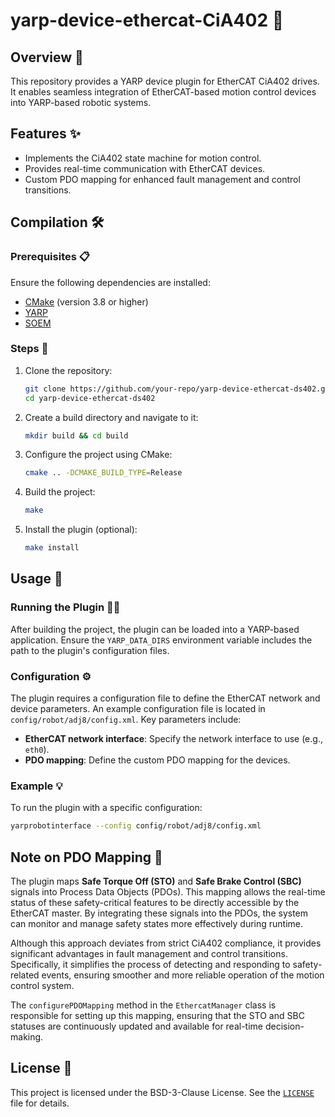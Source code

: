 # yarp-device-ethercat-CiA402 🚀

## Overview 🌟
This repository provides a YARP device plugin for EtherCAT CiA402 drives. It enables seamless integration of EtherCAT-based motion control devices into YARP-based robotic systems.

## Features ✨
- Implements the CiA402 state machine for motion control.
- Provides real-time communication with EtherCAT devices.
- Custom PDO mapping for enhanced fault management and control transitions.

## Compilation 🛠️

### Prerequisites 📋
Ensure the following dependencies are installed:
- [CMake](https://cmake.org/) (version 3.8 or higher)
- [YARP](https://www.yarp.it/)
- [SOEM](https://github.com/OpenEtherCATsociety/SOEM)

### Steps 🧩
1. Clone the repository:
   ```bash
   git clone https://github.com/your-repo/yarp-device-ethercat-ds402.git
   cd yarp-device-ethercat-ds402
   ```
2. Create a build directory and navigate to it:
   ```bash
   mkdir build && cd build
   ```
3. Configure the project using CMake:
   ```bash
   cmake .. -DCMAKE_BUILD_TYPE=Release
   ```
4. Build the project:
   ```bash
   make
   ```
5. Install the plugin (optional):
   ```bash
   make install
   ```

## Usage 🚀

### Running the Plugin 🏃‍♂️
After building the project, the plugin can be loaded into a YARP-based application. Ensure the `YARP_DATA_DIRS` environment variable includes the path to the plugin's configuration files.

### Configuration ⚙️
The plugin requires a configuration file to define the EtherCAT network and device parameters. An example configuration file is located in `config/robot/adj8/config.xml`. Key parameters include:
- **EtherCAT network interface**: Specify the network interface to use (e.g., `eth0`).
- **PDO mapping**: Define the custom PDO mapping for the devices.

### Example 💡
To run the plugin with a specific configuration:
```bash
yarprobotinterface --config config/robot/adj8/config.xml
```

## Note on PDO Mapping 📝

The plugin maps **Safe Torque Off (STO)** and **Safe Brake Control (SBC)** signals into Process Data Objects (PDOs). This mapping allows the real-time status of these safety-critical features to be directly accessible by the EtherCAT master. By integrating these signals into the PDOs, the system can monitor and manage safety states more effectively during runtime.

Although this approach deviates from strict CiA402 compliance, it provides significant advantages in fault management and control transitions. Specifically, it simplifies the process of detecting and responding to safety-related events, ensuring smoother and more reliable operation of the motion control system.

The `configurePDOMapping` method in the `EthercatManager` class is responsible for setting up this mapping, ensuring that the STO and SBC statuses are continuously updated and available for real-time decision-making.

## License 📜
This project is licensed under the BSD-3-Clause License. See the [`LICENSE`](LICENSE) file for details.
